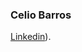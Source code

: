 ### Celio Barros


 [Linkedin]([https://pages.github.com/](https://www.linkedin.com/in/celio-barros-b946b055/)
)).
<!--
**CelioBarros1301/CelioBarros1301** is a ✨ _special_ ✨ repository because its `README.md` (this file) appears on your GitHub profile.

Here are some ideas to get you started:

- 🔭 I’m currently working on ...
- 🌱 I’m currently learning ...
- 👯 I’m looking to collaborate on ...
- 🤔 I’m looking for help with ...
- 💬 Ask me about ...
- 📫 How to reach me: ...
- 😄 Pronouns: ...
- ⚡ Fun fact: ...
-->

